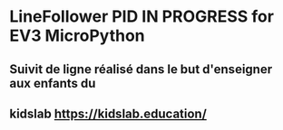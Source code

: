 LineFollower PID IN PROGRESS for EV3 MicroPython
================================================

Suivit de ligne réalisé dans le but d'enseigner aux enfants du 
--------------------------------------------------------------
kidslab https://kidslab.education/ 
-----------------------------------

